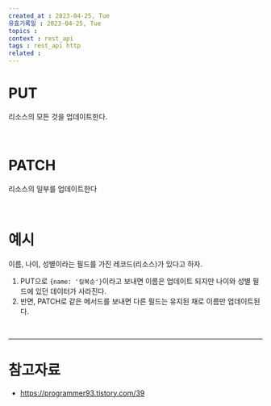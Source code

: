 ```yaml
---
created_at : 2023-04-25, Tue
유효기록일 : 2023-04-25, Tue
topics : 
context : rest_api 
tags : rest_api http
related : 
---
```

# PUT
리소스의 모든 것을 업데이트한다.

<br>

# PATCH
리소스의 일부를 업데이트한다

<br>

# 예시

이름, 나이, 성별이라는 필드를 가진 레코드(리소스)가 있다고 하자.
1. PUT으로 `{name: '킬복순'}`이라고 보내면 이름은 업데이트 되지만 나이와 성별 필드에 있던 데이터가 사라진다.
2. 반면, PATCH로 같은 메서드를 보내면 다른 필드는 유지된 채로 이름만 업데이트된다.

<br>

---
# 참고자료
- https://programmer93.tistory.com/39

[^1]: